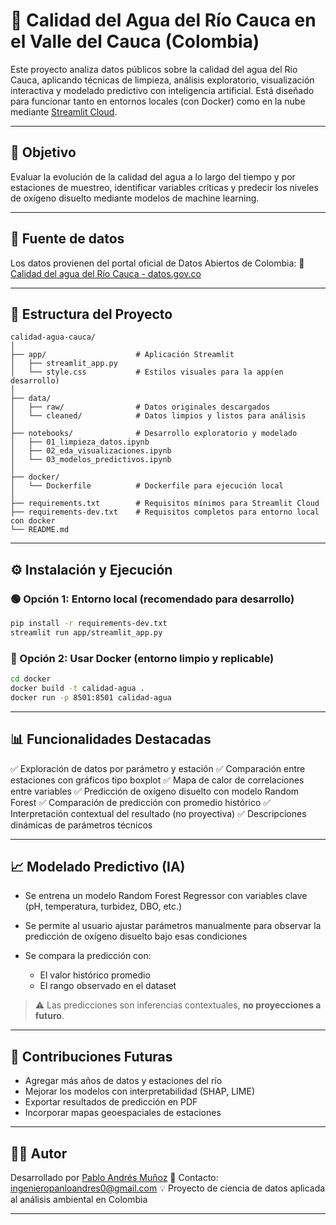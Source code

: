 # 🌊 Calidad del Agua del Río Cauca en el Valle del Cauca (Colombia)

Este proyecto analiza datos públicos sobre la calidad del agua del Río Cauca, aplicando técnicas de limpieza, análisis exploratorio, visualización interactiva y modelado predictivo con inteligencia artificial. Está diseñado para funcionar tanto en entornos locales (con Docker) como en la nube mediante [Streamlit Cloud](https://streamlit.io/cloud).

---

## 📌 Objetivo

Evaluar la evolución de la calidad del agua a lo largo del tiempo y por estaciones de muestreo, identificar variables críticas y predecir los niveles de oxígeno disuelto mediante modelos de machine learning.

---

## 🔗 Fuente de datos

Los datos provienen del portal oficial de Datos Abiertos de Colombia:
🔗 [Calidad del agua del Río Cauca - datos.gov.co](https://www.datos.gov.co/Ambiente-y-Desarrollo-Sostenible/Calidad-del-agua-del-Rio-Cauca/d3ft-wu2b/about_data)

---

## 📂 Estructura del Proyecto

```
calidad-agua-cauca/
│
├── app/                    # Aplicación Streamlit
│   ├── streamlit_app.py
│   └── style.css           # Estilos visuales para la app(en desarrollo)
│
├── data/
│   ├── raw/                # Datos originales descargados
│   └── cleaned/            # Datos limpios y listos para análisis
│
├── notebooks/              # Desarrollo exploratorio y modelado
│   ├── 01_limpieza_datos.ipynb
│   ├── 02_eda_visualizaciones.ipynb
│   └── 03_modelos_predictivos.ipynb
│
├── docker/
│   └── Dockerfile          # Dockerfile para ejecución local 
│
├── requirements.txt        # Requisitos mínimos para Streamlit Cloud
├── requirements-dev.txt    # Requisitos completos para entorno local con docker
└── README.md
```

---

## ⚙️ Instalación y Ejecución

### 🟢 Opción 1: Entorno local (recomendado para desarrollo)

```bash
pip install -r requirements-dev.txt
streamlit run app/streamlit_app.py
```

### 🐳 Opción 2: Usar Docker (entorno limpio y replicable)

```bash
cd docker
docker build -t calidad-agua .
docker run -p 8501:8501 calidad-agua
```

---

## 📊 Funcionalidades Destacadas

✅ Exploración de datos por parámetro y estación
✅ Comparación entre estaciones con gráficos tipo boxplot
✅ Mapa de calor de correlaciones entre variables
✅ Predicción de oxígeno disuelto con modelo Random Forest
✅ Comparación de predicción con promedio histórico
✅ Interpretación contextual del resultado (no proyectiva)
✅ Descripciones dinámicas de parámetros técnicos

---

## 📈 Modelado Predictivo (IA)

* Se entrena un modelo Random Forest Regressor con variables clave (pH, temperatura, turbidez, DBO, etc.)
* Se permite al usuario ajustar parámetros manualmente para observar la predicción de oxígeno disuelto bajo esas condiciones
* Se compara la predicción con:

  * El valor histórico promedio
  * El rango observado en el dataset

> ⚠️ Las predicciones son inferencias contextuales, **no proyecciones a futuro**.

---

## 🚧 Contribuciones Futuras

* Agregar más años de datos y estaciones del río
* Mejorar los modelos con interpretabilidad (SHAP, LIME)
* Exportar resultados de predicción en PDF
* Incorporar mapas geoespaciales de estaciones

---

## 👨‍💻 Autor

Desarrollado por [Pablo Andrés Muñoz](https://pabandres85.github.io/PortafolioPablo/)
📧 Contacto: [ingenieropanloandres0@gmail.com](mailto:ingenieropanloandres0@gmail.com)
💡 Proyecto de ciencia de datos aplicada al análisis ambiental en Colombia

---
